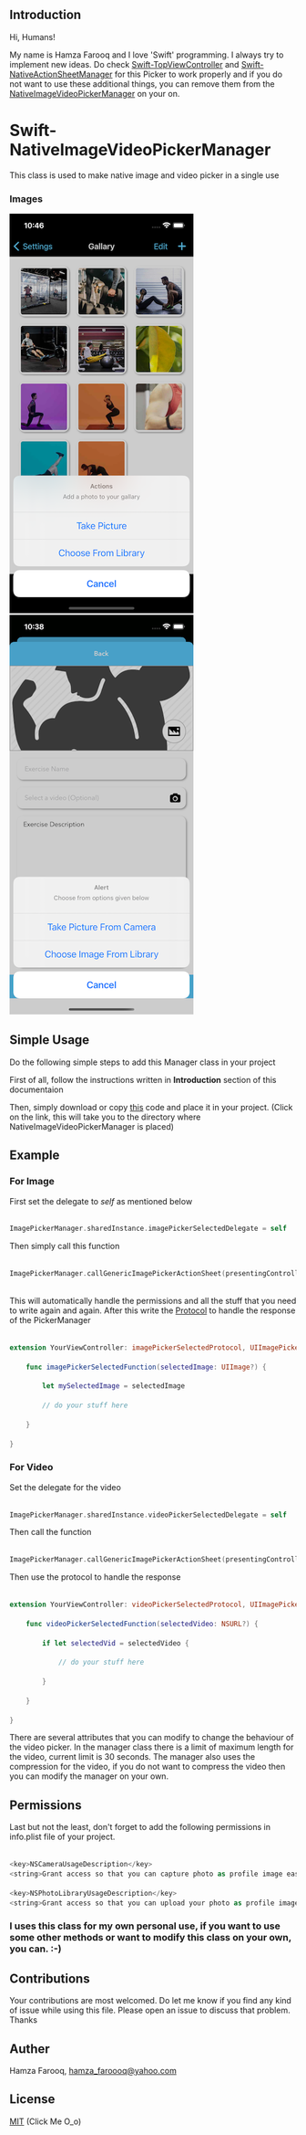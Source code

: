 ## Introduction

Hi, Humans!

My name is Hamza Farooq and I love 'Swift' programming. I always try to implement new ideas. Do check [Swift-TopViewController](https://github.com/hamza-faroooq/Swift-TopViewController) and [Swift-NativeActionSheetManager](https://github.com/hamza-faroooq/Swift-NativeActionSheetManager) for this Picker to work properly and if you do not want to use these additional things, you can remove them from the [NativeImageVideoPickerManager](https://github.com/hamza-faroooq/Swift-NativeImageVideoPickerManager/blob/main/ImagePickerManager.swift) on your on.

# Swift-NativeImageVideoPickerManager
This class is used to make native image and video picker in a single use

### Images
![](Screenshots/ImagePickerImage.png)
![](Screenshots/VideoPickerImage.png)

## Simple Usage

Do the following simple steps to add this Manager class in your project

First of all, follow the instructions written in **Introduction** section of this documentaion

Then, simply download or copy [this](https://github.com/hamza-faroooq/Swift-NativeImageVideoPickerManager/blob/main/ImagePickerManager.swift) code and place it in your project. (Click on the link, this will take you to the directory where NativeImageVideoPickerManager is placed)

## Example

### For Image

First set the delegate to *self* as mentioned below

```swift

ImagePickerManager.sharedInstance.imagePickerSelectedDelegate = self

```

Then simply call this function

```swift

ImagePickerManager.callGenericImagePickerActionSheet(presentingController: self, title: "Actions", message: "Add a photo to your gallary", buttonTitlesArray: ["Take Picture", "Choose From Library"])
        
```

This will automatically handle the permissions and all the stuff that you need to write again and again. After this write the [Protocol](https://docs.swift.org/swift-book/LanguageGuide/Protocols.html) to handle the response of the PickerManager

```swift

extension YourViewController: imagePickerSelectedProtocol, UIImagePickerControllerDelegate {
    
    func imagePickerSelectedFunction(selectedImage: UIImage?) {
        
        let mySelectedImage = selectedImage
        
        // do your stuff here
        
    }

}

```

### For Video

Set the delegate for the video

```swift

ImagePickerManager.sharedInstance.videoPickerSelectedDelegate = self

```

Then call the function

```swift

ImagePickerManager.callGenericImagePickerActionSheet(presentingController: self, title: ALERT, message: "Choose from options given below", buttonTitlesArray: ["Take Video From Camera", "Choose Video From Library"], isVideo: true)

```

Then use the protocol to handle the response

```swift

extension YourViewController: videoPickerSelectedProtocol, UIImagePickerControllerDelegate {
        
    func videoPickerSelectedFunction(selectedVideo: NSURL?) {
        
        if let selectedVid = selectedVideo {
            
            // do your stuff here

        }
        
    }
    
}

```

There are several attributes that you can modify to change the behaviour of the video picker. In the manager class there is a limit of maximum length for the video, current limit is 30 seconds. The manager also uses the compression for the video, if you do not want to compress the video then you can modify the manager on your own.

## Permissions

Last but not the least, don't forget to add the following permissions in info.plist file of your project.

```swift

<key>NSCameraUsageDescription</key>
<string>Grant access so that you can capture photo as profile image easily</string>

<key>NSPhotoLibraryUsageDescription</key>
<string>Grant access so that you can upload your photo as profile image easily</string>

```
        
### I uses this class for my own personal use, if you want to use some other methods or want to modify this class on your own, you can. :-)

## Contributions

Your contributions are most welcomed. Do let me know if you find any kind of issue while using this file. Please open an issue to discuss that problem. Thanks

## Auther

Hamza Farooq, hamza_faroooq@yahoo.com

## License

[MIT](https://github.com/hamza-faroooq/Swift-NativeImageVideoPickerManager/blob/main/LICENSE) (Click Me O_o)
